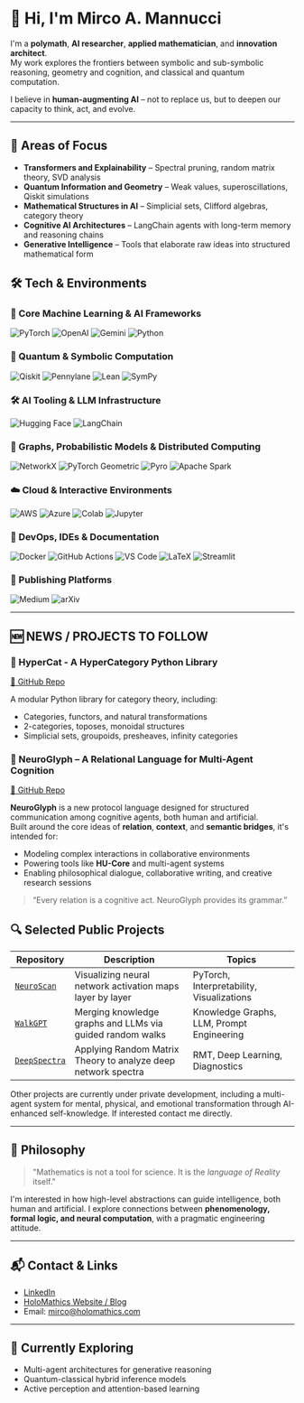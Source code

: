 # 👋 Hi, I'm Mirco A. Mannucci

I'm a **polymath**, **AI researcher**, **applied mathematician**, and **innovation architect**.  
My work explores the frontiers between symbolic and sub-symbolic reasoning, geometry and cognition, and classical and quantum computation.

I believe in **human-augmenting AI** – not to replace us, but to deepen our capacity to think, act, and evolve.

---

## 🧠 Areas of Focus

- **Transformers and Explainability** – Spectral pruning, random matrix theory, SVD analysis
- **Quantum Information and Geometry** – Weak values, superoscillations, Qiskit simulations
- **Mathematical Structures in AI** – Simplicial sets, Clifford algebras, category theory
- **Cognitive AI Architectures** – LangChain agents with long-term memory and reasoning chains
- **Generative Intelligence** – Tools that elaborate raw ideas into structured mathematical form



## 🛠 Tech & Environments

<h3>🧠 Core Machine Learning & AI Frameworks</h3>
<p align="left">
  <img src="https://img.shields.io/badge/PyTorch-E34F26?style=for-the-badge&logo=pytorch&logoColor=white" alt="PyTorch"/>
  <img src="https://img.shields.io/badge/OpenAI-412991?style=for-the-badge&logo=openai&logoColor=white" alt="OpenAI"/>
  <img src="https://img.shields.io/badge/Gemini-202124?style=for-the-badge&logo=google&logoColor=white" alt="Gemini"/>
  <img src="https://img.shields.io/badge/Python-3776AB?style=for-the-badge&logo=python&logoColor=white" alt="Python"/>
</p>

<h3>🔮 Quantum & Symbolic Computation</h3>
<p align="left">
  <img src="https://img.shields.io/badge/Qiskit-6929C4?style=for-the-badge&logo=ibm&logoColor=white" alt="Qiskit"/>
  <img src="https://img.shields.io/badge/Pennylane-0097A7?style=for-the-badge&logoColor=white" alt="Pennylane"/>
  <img src="https://img.shields.io/badge/Lean-4E5D94?style=for-the-badge&logo=lean&logoColor=white" alt="Lean"/>
  <img src="https://img.shields.io/badge/SymPy-4B8BBE?style=for-the-badge&logo=python&logoColor=white" alt="SymPy"/>
</p>

<h3>🛠 AI Tooling & LLM Infrastructure</h3>
<p align="left">
  <img src="https://img.shields.io/badge/HuggingFace-FCC624?style=for-the-badge&logo=huggingface&logoColor=black" alt="Hugging Face"/>
  <img src="https://img.shields.io/badge/LangChain-000000?style=for-the-badge&logo=chainlink&logoColor=white" alt="LangChain"/>
</p>

<h3>🔗 Graphs, Probabilistic Models & Distributed Computing</h3>
<p align="left">
  <img src="https://img.shields.io/badge/NetworkX-00A3E0?style=for-the-badge&logo=python&logoColor=white" alt="NetworkX"/>
  <img src="https://img.shields.io/badge/PyG%20(PyTorch%20Geometric)-EE4C2C?style=for-the-badge&logo=pytorch&logoColor=white" alt="PyTorch Geometric"/>
  <img src="https://img.shields.io/badge/Pyro-8F2F8E?style=for-the-badge&logo=python&logoColor=white" alt="Pyro"/>
  <img src="https://img.shields.io/badge/Apache%20Spark-E25A1C?style=for-the-badge&logo=apachespark&logoColor=white" alt="Apache Spark"/>
</p>

<h3>☁️ Cloud & Interactive Environments</h3>
<p align="left">
  <img src="https://img.shields.io/badge/AWS-232F3E?style=for-the-badge&logo=amazon-aws&logoColor=white" alt="AWS"/>
  <img src="https://img.shields.io/badge/Azure-0078D4?style=for-the-badge&logo=microsoftazure&logoColor=white" alt="Azure"/>
  <img src="https://img.shields.io/badge/Google_Colab-F9AB00?style=for-the-badge&logo=googlecolab&logoColor=black" alt="Colab"/>
  <img src="https://img.shields.io/badge/Jupyter-F37626?style=for-the-badge&logo=jupyter&logoColor=white" alt="Jupyter"/>
</p>

<h3>🧰 DevOps, IDEs & Documentation</h3>
<p align="left">
  <img src="https://img.shields.io/badge/Docker-2496ED?style=for-the-badge&logo=docker&logoColor=white" alt="Docker"/>
  <img src="https://img.shields.io/badge/GitHub_Actions-2088FF?style=for-the-badge&logo=githubactions&logoColor=white" alt="GitHub Actions"/>
  <img src="https://img.shields.io/badge/VS%20Code-007ACC?style=for-the-badge&logo=visualstudiocode&logoColor=white" alt="VS Code"/>
  <img src="https://img.shields.io/badge/LaTeX-008080?style=for-the-badge&logo=latex&logoColor=white" alt="LaTeX"/>
  <img src="https://img.shields.io/badge/Streamlit-FF4B4B?style=for-the-badge&logo=streamlit&logoColor=white" alt="Streamlit"/>
</p>

<h3>📰 Publishing Platforms</h3>
<p align="left">
  <img src="https://img.shields.io/badge/Medium-12100E?style=for-the-badge&logo=medium&logoColor=white" alt="Medium"/>
  <img src="https://img.shields.io/badge/arXiv-B31B1B?style=for-the-badge&logo=arxiv&logoColor=white" alt="arXiv"/>
</p>


---

## 🆕 NEWS / PROJECTS TO FOLLOW

### 🐾 HyperCat - A HyperCategory Python Library 
[🔗 GitHub Repo](https://github.com/Mircus/HyperCat)

A modular Python library for category theory, including:
- Categories, functors, and natural transformations
- 2-categories, toposes, monoidal structures
- Simplicial sets, groupoids, presheaves, infinity categories  




### 🧠 NeuroGlyph – A Relational Language for Multi-Agent Cognition  
[🔗 GitHub Repo](https://github.com/Mircus/NeuroGlyph)

**NeuroGlyph** is a new protocol language designed for structured communication among cognitive agents, both human and artificial.  
Built around the core ideas of **relation**, **context**, and **semantic bridges**, it's intended for:

- Modeling complex interactions in collaborative environments  
- Powering tools like **HU-Core** and multi-agent systems  
- Enabling philosophical dialogue, collaborative writing, and creative research sessions

> “Every relation is a cognitive act. NeuroGlyph provides its grammar.”



## 🔍 Selected Public Projects

| Repository                                         | Description                                                   | Topics                                    |
| -------------------------------------------------- | ------------------------------------------------------------- | ----------------------------------------- |
| [`NeuroScan`](https://github.com/Mircus/NeuroScan) | Visualizing neural network activation maps layer by layer     | PyTorch, Interpretability, Visualizations |
| [`WalkGPT`](https://github.com/Mircus/WalkGPT)     | Merging knowledge graphs and LLMs via guided random walks     | Knowledge Graphs, LLM, Prompt Engineering |
| [`DeepSpectra`](https://github.com/Mircus/DEEPSPECTRA)     | Applying Random Matrix Theory to analyze deep network spectra | RMT, Deep Learning, Diagnostics           |


Other projects are currently under private development, including  a multi-agent system for mental, physical, and emotional transformation through AI-enhanced self-knowledge.
If interested contact me directly. 

---

## 📜 Philosophy

> "Mathematics is not a tool for science. It is the *language of Reality* itself."

I'm interested in how high-level abstractions can guide intelligence, both human and artificial. I explore connections between **phenomenology, formal logic, and neural computation**, with a pragmatic engineering attitude.

---

## 📬 Contact & Links

- [LinkedIn](https://www.linkedin.com/in/mircomannucci/) 
- [HoloMathics Website / Blog](www.holomathics.com) 
- Email: mirco@holomathics.com 

---

## 🧭 Currently Exploring
- Multi-agent architectures for generative reasoning
- Quantum-classical hybrid inference models
- Active perception and attention-based learning
